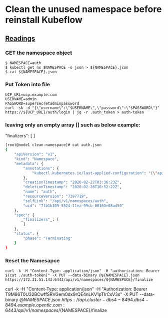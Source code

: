 # Clean the unused namespace before reinstall Kubeflow

## [Readings](https://success.docker.com/article/kubernetes-namespace-stuck-in-terminating)


### GET the namespace object
```
$ NAMESPACE=auth
$ kubectl get ns $NAMESPACE -o json > ${NAMESPACE}.json
$ cat ${NAMESPACE}.json

```

### Put Token into file
```
UCP_URL=ucp.example.com
USERNAME=admin
PASSWORD=supersecretadminpassword
curl -sk -d "{\"username\":\"$USERNAME\",\"password\":\"$PASSWORD\"}" https://${UCP_URL}/auth/login | jq -r .auth_token > auth-token
```
            
### leaving only an empty array [] such as below example: 
"finalizers": [
]

```bash
[root@node1 clean-namespace]# cat auth.json
{
    "apiVersion": "v1",
    "kind": "Namespace",
    "metadata": {
        "annotations": {
            "kubectl.kubernetes.io/last-applied-configuration": "{\"apiVersion\":\"v1\",\"kind\":\"Namespace\",\"metadata\":{\"annotations\":{},\"name\":\"auth\"}}\n"
        },
        "creationTimestamp": "2020-02-22T03:36:23Z",
        "deletionTimestamp": "2020-02-26T10:52:22Z",
        "name": "auth",
        "resourceVersion": "7397719",
        "selfLink": "/api/v1/namespaces/auth",
        "uid": "7fb1b109-5524-11ea-99cb-00163e08ad50"
    },
    "spec": {
       _"finalizers"_: [
        ]
    },
    "status": {
        "phase": "Terminating"
    }
}
```

### Reset the Namesapce

```
curl -k -H "Content-Type: application/json" -H "authorization: Bearer $(cat ./auth-token)" -X PUT --data-binary @${NAMESPACE}.json https://172.31.51.143:6443/api/v1/namespaces/${NAMESPACE}/finalize
```

curl -k -H "Content-Type: application/json" -H "Authorization: Bearer T9M86T0U32BCwffSRVGem0dx9rQE4nLKV1pTIrCsV3s" -X PUT --data-binary @${NAMESPACE}.json \
https://api.cluster-dbs4-8494.dbs4-8494.example.opentlc.com:6443/api/v1/namespaces/${NAMESPACE}/finalize